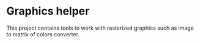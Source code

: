 # Graphics helper
This project contains tools to work with rasterized graphics such as image to matrix of colors converter.